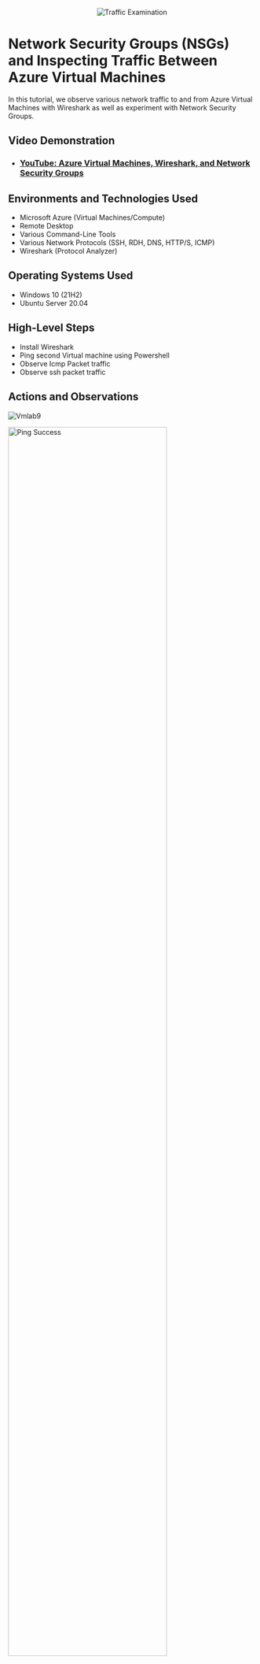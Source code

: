 <p align="center">
<img src="https://i.imgur.com/Ua7udoS.png" alt="Traffic Examination"/>
</p>

<h1>Network Security Groups (NSGs) and Inspecting Traffic Between Azure Virtual Machines</h1>
In this tutorial, we observe various network traffic to and from Azure Virtual Machines with Wireshark as well as experiment with Network Security Groups. <br />


<h2>Video Demonstration</h2>

- ### [YouTube: Azure Virtual Machines, Wireshark, and Network Security Groups](https://youtu.be/uGysc4upuX0?si=Gstctb-qhEmDrVLl)

<h2>Environments and Technologies Used</h2>

- Microsoft Azure (Virtual Machines/Compute)
- Remote Desktop
- Various Command-Line Tools
- Various Network Protocols (SSH, RDH, DNS, HTTP/S, ICMP)
- Wireshark (Protocol Analyzer)

<h2>Operating Systems Used </h2>

- Windows 10 (21H2)
- Ubuntu Server 20.04

<h2>High-Level Steps</h2>

- Install Wireshark
- Ping second Virtual machine using Powershell
- Observe Icmp Packet traffic
- Observe ssh packet traffic

<h2>Actions and Observations</h2>

![Vmlab9](https://github.com/user-attachments/assets/0b175c8f-3a41-40e4-9d93-c5eb0e3f85d8)


<p>
<img src="" height="80%" width="80%" alt="Ping Success"/>
</p>
<p>
Using Windows Powershell, Pinged second virtual machine with successful results.
</p>
<br />

![Vmlab18](https://github.com/user-attachments/assets/96768f38-7618-445d-a86f-b81e500335b5)


<p>
<img src="" height="80%" width="80%" alt="Observing DHCP traffic"/>
</p>
<p>
Using Wireshark, filter for DHCP traffic. Upon running ipconfig /renew, the DHCP traffic will appear.
</p>
<br />

![Vmlab19](https://github.com/user-attachments/assets/96e12cb3-6c20-4683-a884-880dc229c53f)


<p>
<img src="" height="80%" width="80%" alt="Observing DNS Traffic"/>
</p>
<p>
Using wireshark, to filter for DNS traffic only, use your windows 10 pc to run nslookup. Look up an IP address and the DNS traffic will appear in wireshark.
</p>
<br />

![vmlab20](https://github.com/user-attachments/assets/47429463-788e-4a10-8e36-50178617c84f)


<p>
<img src="" height="80%" width="80%" alt="Observing RDP Traffic"/>
</p>
<p>
In Wireshark. filter for RDP traffic only. The traffic should be non-stop as RDP traffic is constant.
</p>
<br />
